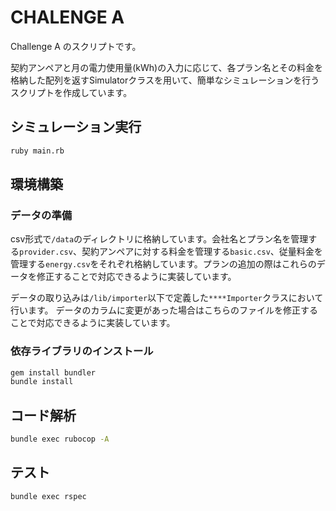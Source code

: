 # CHALENGE A

Challenge A のスクリプトです。

契約アンペアと月の電力使用量(kWh)の入力に応じて、各プラン名とその料金を格納した配列を返すSimulatorクラスを用いて、簡単なシミュレーションを行うスクリプトを作成しています。

## シミュレーション実行

```sh
ruby main.rb
```

## 環境構築

### データの準備

csv形式で`/data`のディレクトリに格納しています。会社名とプラン名を管理する`provider.csv`、契約アンペアに対する料金を管理する`basic.csv`、従量料金を管理する`energy.csv`をそれぞれ格納しています。プランの追加の際はこれらのデータを修正することで対応できるように実装しています。

データの取り込みは`/lib/importer`以下で定義した`****Importer`クラスにおいて行います。
データのカラムに変更があった場合はこちらのファイルを修正することで対応できるように実装しています。

### 依存ライブラリのインストール

```sh
gem install bundler
bundle install
```

## コード解析

```sh
bundle exec rubocop -A
```

## テスト

```sh
bundle exec rspec
```